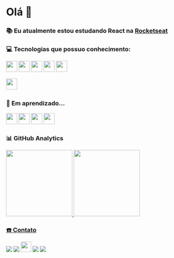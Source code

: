# Olá 👋

### 📚 **Eu atualmente estou estudando React na** [Rocketseat](https://github.com/Rocketseat)

### 💻 Tecnologias que possuo conhecimento:

<p>

<img src="https://img.shields.io/badge/html5-%23E34F26.svg?style=for-the-badge&logo=html5&logoColor=white" style="margin-bottom: 4px;" height="30px">
<img src="https://img.shields.io/badge/css3-%231572B6.svg?style=for-the-badge&logo=css3&logoColor=white" style="margin-bottom: 4px;" height="30px">
<img src="https://img.shields.io/badge/javascript-%23323330.svg?style=for-the-badge&logo=javascript&logoColor=%23F7DF1E" style="margin-bottom: 4px;" height="30px">
<img src="https://img.shields.io/badge/vuejs-%2335495e.svg?style=for-the-badge&logo=vuedotjs&logoColor=%234FC08D" style="margin-bottom: 4px;" height="30px"> <img src="https://img.shields.io/badge/typescript-%23007ACC.svg?style=for-the-badge&logo=typescript&logoColor=white" style="margin-bottom: 4px;" height="30px">
</p>

<img src="https://img.shields.io/badge/styled--components-DB7093?style=for-the-badge&logo=styled-components&logoColor=white" style="margin-bottom: 4px;" height="30px">

### 🚀 Em aprendizado...

<img src="https://img.shields.io/badge/react-%2320232a.svg?style=for-the-badge&logo=react&logoColor=%2361DAFB" style="margin-bottom: 4px;" height="30px"> <img src="https://img.shields.io/badge/next-000000.svg?style=for-the-badge&logo=nextdotjs&logoColor=white&" style="margin-bottom: 2px;" height="30px"> <img src="https://img.shields.io/badge/tailwindcss-%2338B2AC.svg?style=for-the-badge&logo=tailwind-css&logoColor=white" style="margin-bottom: 4px;" height="30px"> <img src="https://img.shields.io/badge/-GRAPHQL-FF69B4?style=for-the-badge&logo=graphql&logoColor=white&" style="margin-bottom: 4px;" height="30px">

### 📊 GitHub Analytics

<div>
<a href="https://github.com/IzaiasMorais">
<img height="180em" src="https://github-readme-stats.vercel.app/api/top-langs/?username=IzaiasMorais&layout=compact&langs_count=7&theme=dracula"/> <img height="180em" src="https://github-readme-stats.vercel.app/api?username=IzaiasMorais&show_icons=true&theme=dracula&include_all_commits=true&count_private=true"/>
</div>
  
### ☎️ Contato

<div>

<a href = "mailto:izaiaslima356@gmail.com"><img src="https://img.shields.io/badge/Gmail-D14836?style=for-the-badge&logo=gmail&logoColor=white" target="_blank"></a>
<a href="https://www.linkedin.com/in/iza%C3%ADas-lima-4783091a6/" target="_blank"><img src="https://img.shields.io/badge/-LinkedIn-%230077B5?style=for-the-badge&logo=linkedin&logoColor=white" target="_blank"></a>
<a href="https://twitter.com/Izaias_lima_"><img src="https://img.shields.io/badge/Twitter-%231DA1F2.svg?style=for-the-badge&logo=Twitter&logoColor=white" height="28px" target="_blank"></a> <a href="https://www.instagram.com/_izaias_morais/" target="_blank"><img src="https://img.shields.io/badge/-Instagram-%23E4405F?style=for-the-badge&logo=instagram&logoColor=white" target="_blank"></a> <a href="https://www.youtube.com/channel/UCgwAYcuxEzX8ePSl9xoYd5A" target="_blank"><img src="https://img.shields.io/badge/YouTube-FF0000?style=for-the-badge&logo=youtube&logoColor=white" target="_blank"></a>
</div>
